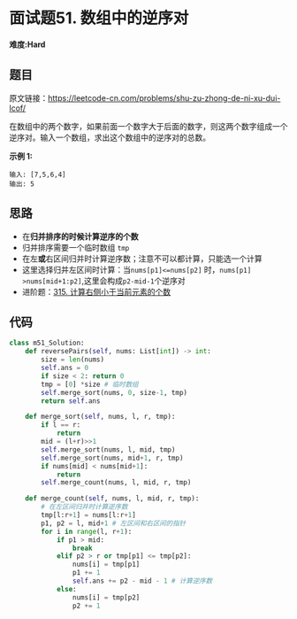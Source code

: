 # 面试题51. 数组中的逆序对
**难度:Hard**
## 题目
原文链接：https://leetcode-cn.com/problems/shu-zu-zhong-de-ni-xu-dui-lcof/

在数组中的两个数字，如果前面一个数字大于后面的数字，则这两个数字组成一个逆序对。输入一个数组，求出这个数组中的逆序对的总数。

**示例 1:**
```
输入: [7,5,6,4]
输出: 5
```

## 思路
* 在**归并排序的时候计算逆序的个数**
* 归并排序需要一个临时数组 `tmp`
* 在左**或**右区间归并时计算逆序数；注意不可以都计算，只能选一个计算
* 这里选择归并左区间时计算：当`nums[p1]<=nums[p2]` 时，`nums[p1] >nums[mid+1:p2]`,这里会构成`p2-mid-1`个逆序对
* 进阶题：[315. 计算右侧小于当前元素的个数](https://github.com/czzbb/leetcode-python/blob/master/code/0315-%E8%AE%A1%E7%AE%97%E5%8F%B3%E4%BE%A7%E5%B0%8F%E4%BA%8E%E5%BD%93%E5%89%8D%E5%85%83%E7%B4%A0%E7%9A%84%E4%B8%AA%E6%95%B0.md)

## 代码
```python
class m51_Solution:
    def reversePairs(self, nums: List[int]) -> int:
        size = len(nums)
        self.ans = 0
        if size < 2: return 0
        tmp = [0] *size # 临时数组
        self.merge_sort(nums, 0, size-1, tmp)
        return self.ans

    def merge_sort(self, nums, l, r, tmp):
        if l == r:
            return
        mid = (l+r)>>1
        self.merge_sort(nums, l, mid, tmp)
        self.merge_sort(nums, mid+1, r, tmp)
        if nums[mid] < nums[mid+1]:
            return
        self.merge_count(nums, l, mid, r, tmp)

    def merge_count(self, nums, l, mid, r, tmp):
        # 在左区间归并时计算逆序数
        tmp[l:r+1] = nums[l:r+1]
        p1, p2 = l, mid+1 # 左区间和右区间的指针
        for i in range(l, r+1):
            if p1 > mid:
                break
            elif p2 > r or tmp[p1] <= tmp[p2]:
                nums[i] = tmp[p1]
                p1 += 1
                self.ans += p2 - mid - 1 # 计算逆序数
            else:
                nums[i] = tmp[p2]
                p2 += 1
```
